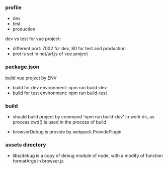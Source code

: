 ### profile

- dev
- test
- production

dev vs test for vue project:

- different port: 7002 for dev, 80 for test and production
- prot is set in net/url.js of vue project

### package.json

build vue project by ENV

- build for dev environment: npm run build-dev
- build for test environment: npm run build-test

### build

- should build project by command 'npm run build-dev' in work dir, as process.cwd() is used in the process of build

- browserDebug is provide by webpack.ProvidePlugin


### assets directory

- libs/debug is a copy of debug module of node, with a modify of function formatArgs in browser.js